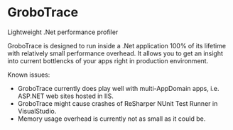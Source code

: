 # GroboTrace
Lightweight .Net performance profiler

GroboTrace is designed to run inside a .Net application 100% of its lifetime with relatively small performance overhead. 
It allows you to get an insight into current bottlencks of your apps right in production environment.

Known issues:
* GroboTrace currently does play well with multi-AppDomain apps, i.e. ASP.NET web sites hosted in IIS.
* GroboTrace might cause crashes of ReSharper NUnit Test Runner in VisualStudio.
* Memory usage overhead is currently not as small as it could be.
